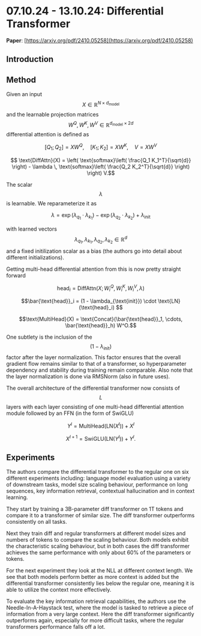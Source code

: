 # 07.10.24 - 13.10.24: Differential Transformer

**Paper**: [https://arxiv.org/pdf/2410.05258](https://arxiv.org/pdf/2410.05258)

## Introduction


## Method
Given an input $$ X \in  \mathbb{R}^{N \times d_{\text{model}}}$$ and the learnable projection matrices $$ W^Q, W^K, W^V \in  \mathbb{R}^{d_{\text{model}} \times 2d}$$
differential attention is defined as

$$ [Q_1; Q_2] = XW^Q, \quad [K_1; K_2] = XW^K, \quad V = XW^V $$

$$ \text{DiffAttn}(X) = \left( \text{softmax}\left( \frac{Q_1 K_1^T}{\sqrt{d}} \right) - \lambda \, \text{softmax}\left( \frac{Q_2 K_2^T}{\sqrt{d}} \right) \right) V.$$

The scalar $$ \lambda$$ is learnable. We reparameterize it as 

$$ \lambda = \exp(\lambda_{q_1} \cdot \lambda_{k_1}) - \exp(\lambda_{q_2} \cdot \lambda_{k_2}) + \lambda_{\text{init}}$$

with learned vectors $$ \lambda_{q_1}, \lambda_{k_1}, \lambda_{q_2}, \lambda_{k_2} \in \mathbb{R}^{d}$$ and a fixed initilization scalar as a bias (the authors go into detail about different initializations).

Getting multi-head differential attention from this is now pretty straight forward

$$\text{head}_i = \text{DiffAttn}(X; W_i^Q, W_i^K, W_i^V, \lambda) $$

$$\bar{\text{head}}_i = (1 - \lambda_{\text{init}}) \cdot \text{LN}(\text{head}_i) $$

$$\text{MultiHead}(X) = \text{Concat}(\bar{\text{head}}_1, \cdots, \bar{\text{head}}_h) W^O.$$

One subtlety is the inclusion of the $$ (1 - \lambda_{\text{init}}) $$ factor after the layer normalization. This factor ensures that the overall gradient flow remains similar to that
of a transformer, so hyperparameter dependency and stability during training remain comparable. Also note that the layer normalization is done via RMSNorm (also in future uses).

The overall architecture of the differential transformer now consists of $$L$$ layers with each layer consisting of one multi-head differential attention module followed by an FFN (in the form of SwiGLU)

$$Y^l = \text{MultiHead}(\text{LN}(X^l)) + X^l$$ 

$$X^{l+1} = \text{SwiGLU}(\text{LN}(Y^l)) + Y^l.$$


## Experiments

The authors compare the differential transformer to the regular one on six different experiments including:
language model evaluation using a variety of downstream tasks, model size scaling behaviour, performance on long sequences,
key information retrieval, contextual hallucination and in context learning.

They start by training a 3B-parameter diff transformer on 1T tokens and compare it to a transformer of similar size.
The diff transformer outperforms consistently on all tasks.

Next they train diff and regular transformers at different model sizes and numbers of tokens to compare the scaling behaviour.
Both models exhibit the characteristic scaling behaviour, but in both cases the diff transformer achieves the same performance with
only about 60% of the parameters or tokens.

For the next experiment they look at the NLL at different context length. We see that both models perform better as more context is added but
the differential transformer consistently lies below the regular one, meaning it is able to utilize the context more effectively.

To evaluate the key information retrieval capabilities, the authors use the Needle-In-A-Haystack test, where the model is tasked to retrieve a piece of information
from a very large context. Here the diff transformer significantly outperforms again, especially for more difficult tasks, where the regular transformers performance falls off
a lot.
